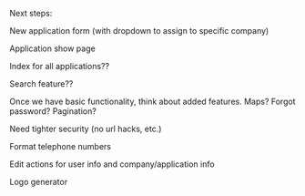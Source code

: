 Next steps:

New application form (with dropdown to assign to specific company)

Application show page

Index for all applications??

Search feature??

Once we have basic functionality, think about added features. Maps? Forgot password? Pagination?

Need tighter security (no url hacks, etc.)

Format telephone numbers

Edit actions for user info and company/application info

Logo generator
